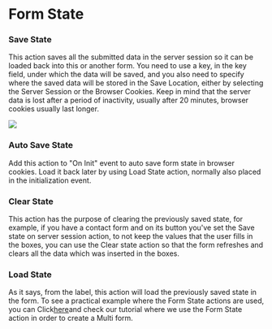 # Form State

### Save State

This action saves all the submitted data in the server session so it can be loaded back into this or another form. You need to use a key, in the key field, under which the data will be saved, and you also need to specify where the saved data will be stored in the Save Location, either by selecting the Server Session or the Browser Cookies. Keep in mind that the server data is lost after a period of inactivity, usually after 20 minutes, browser cookies usually last longer.

![](//action-form.dnnsharp.com/_/rsrc/1406194377676/form-actions/form-state/state.png)

### Auto Save State

Add this action to "On Init" event to auto save form state in browser cookies. Load it back later by using Load State action, normally also placed in the initialization event.

###  

### Clear State

This action has the purpose of clearing the previously saved state, for example, if you have a contact form and on its button you've set the Save state on server session action, to not keep the values that the user fills in the boxes, you can use the Clear state action so that the form refreshes and clears all the data which was inserted in the boxes.

###  

### Load State

As it says, from the label, this action will load the previously saved state in the form. To see a practical example where the Form State actions are used, you can Click[here](https://www.gitbook.com/book/dnnsharp/common/edit#)and check our tutorial where we use the Form State action in order to create a Multi form.

